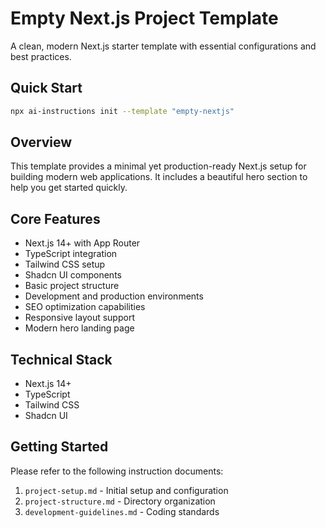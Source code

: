 # Empty Next.js Project Template

A clean, modern Next.js starter template with essential configurations and best practices.

## Quick Start
```bash
npx ai-instructions init --template "empty-nextjs"
```

## Overview
This template provides a minimal yet production-ready Next.js setup for building modern web applications. It includes a beautiful hero section to help you get started quickly.

## Core Features
- Next.js 14+ with App Router
- TypeScript integration
- Tailwind CSS setup
- Shadcn UI components
- Basic project structure
- Development and production environments
- SEO optimization capabilities
- Responsive layout support
- Modern hero landing page

## Technical Stack
- Next.js 14+
- TypeScript
- Tailwind CSS
- Shadcn UI

## Getting Started
Please refer to the following instruction documents:
1. `project-setup.md` - Initial setup and configuration
2. `project-structure.md` - Directory organization
3. `development-guidelines.md` - Coding standards 